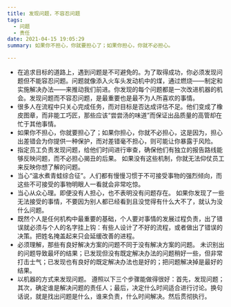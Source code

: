```yaml
---
title: 发现问题，不容忍问题
tags:
  - 问题
  - 责任
date: 2021-04-15 19:05:29
summary: 如果你不担心，你就要担心了；如果你担心，你就不必担心。

---
```


- 在追求目标的道路上，遇到问题是不可避免的。为了取得成功，你必须发现问题但不能容忍问题。问题就像添入火车头发动机中的煤，通过燃烧——制定和实施解决办法——来推动我们前进。你发现的每个问题都是一次改进机器的机会。发现问题而不容忍问题，是最重要也是最不为人所喜欢的事情。
- 很多人在流程中只关心完成任务，而对目标是否达成评估不足。他们变成了橡皮图章，而非能工巧匠，那些应该“尝尝汤的味道”而保证出品质量的高管却在忙于其他事情。
- 如果你不担心，你就要担心了；如果你担心，你就不必担心，这是因为，担心出差错会为你提供一种保护，而对差错毫不担心，则可能让你暴露于风险。
- 指定员工负责发现问题，给他们时间进行审查，确保他们有独立的报告路线能够反映问题，而不必担心揭丑的后果。 如果没有这些机制，你就无法仰仗员工来反映你想了解的问题。
- 当心“温水煮青蛙综合征”。人们都有慢慢习惯于不可接受事物的强烈倾向，而这些不可接受的事物明眼人一看就会非常吃惊。
- 当心从众心理。即便没有人担心，也不表明没有问题存在。 如果你发现了一些无法接受的事情，不要因为别人都已经看到且没觉得有什么大不了，就认为没什么问题。
- 既然个人是任何机构中最重要的基础，个人要对事情的发展过程负责，出了错误就必须与个人的名字挂上钩：有些人设计了不好的流程，或者做出了错误的决策。把姓名掩盖起来只会延缓改善的进程。
- 必须理解，那些有良好解决方案的问题不同于没有解决方案的问题。 未识别出的问题导致最坏的结果；已发现但没有既定解决办法的问题稍好一些，但非常打击士气；已发现也有良好的既定解决办法也是好的；把问题解决掉是最好的结果。
- 以机器的方式来发现问题。 遵照以下三个步骤能做得很好：首先，发现问题；其次，确定谁是解决问题的责任人；最后，决定什么时间适合进行讨论。换句话说，就是找出问题是什么，谁来负责，什么时间解决。然后贯彻执行。